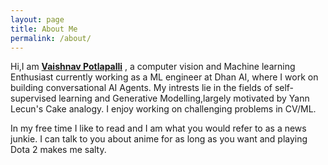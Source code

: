 ```yaml
---
layout: page
title: About Me
permalink: /about/
---
```


Hi,I am  **[Vaishnav Potlapalli](https://github.com/va1shn9v)** , a computer vision and Machine learning Enthusiast currently working as a ML engineer at Dhan AI, where I work on building conversational AI Agents. My intrests lie in the fields of self-supervised learning and Generative Modelling,largely motivated by Yann Lecun's Cake analogy. I enjoy working on challenging problems in CV/ML.

In my free time I like to read and I am what you would refer to as a news junkie. I can talk to you about anime for as long as you want and playing Dota 2 makes me salty.




